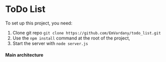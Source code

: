 # ToDo List

To set up this project, you need:
1. Сlone git repo `git clone https://github.com/EmVardany/todo_list.git`
2. Use the `npm install` command at the root of the project, 
3. Start the server with `node server.js`

#### Main architecture

